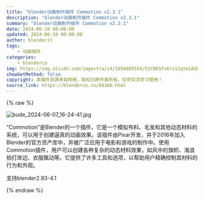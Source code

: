 ```yaml
---
title: "blender动画制作插件 Commotion v2.3.1"
description: "blender动画制作插件 Commotion v2.3.1"
summary: "blender动画制作插件 Commotion v2.3.1"
date: 2024-06-10 00:00:00
updated: 2024-06-10 00:00:00
author: blenderit
tags: 
    - 动画插件
categories:
    - blenderco
img: https://img.alicdn.com/imgextra/i4/1856665554/O1CN01FxKrz11qtmiASDJ0Q_!!1856665554.jpg
showGetMethod: false
copyright: 本插件资源来自网络，版权归原作者所有，仅供交流学习使用！
source_link: https://blenderco.cn/89160.html
---
```


{% raw %}
<p><img src="https://img.alicdn.com/imgextra/i4/1856665554/O1CN01FxKrz11qtmiASDJ0Q_!!1856665554.jpg" alt="bude_2024-06-07_16-24-41.jpg"></p><p>“Commotion”是Blender的一个插件，它是一个模拟布料、毛发和其他动态材料的系统，可以用于创建逼真的动画效果。该插件由Pixar开发，并于2016年加入Blender的官方资产库中，并被广泛应用于电影和游戏的制作中。使用Commotion插件，用户可以创建各种复杂的动态材料效果，如风中的旗帜、海浪拍打岸边、衣服飘动等。它提供了许多工具和选项，以帮助用户精确控制其材料的行为和外观。</p><p>支持blender2.93-4.1</p>
<div style="display: none">blenderco</div>
{% endraw %}
